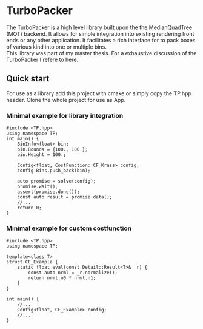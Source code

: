 # TurboPacker
The TurboPacker is a high level library built upon the the MedianQuadTree (MQT) backend. It allows for simple integration 
into existing rendering front ends or any other application. It facilitates a rich interface for to pack boxes of various kind into one or multiple bins. <br />
This library was part of my master thesis. For a exhaustive discussion of the TurboPacker I refere to here.

## Quick start
For use as a library add this project with cmake or simply copy the TP.hpp header. Clone the whole project for use as App.  <br />

### Minimal example for library integration
```
#include <TP.hpp>
using namespace TP;
int main() {
    BinInfo<float> bin;
    bin.Bounds = {100., 100.}; 
    bin.Height = 100.;
    
    Config<float, CostFunction::CF_Krass> config;
    config.Bins.push_back(bin);

    auto promise = solve(config);
    promise.wait();
    assert(promise.done());
    const auto result = promise.data();
    //...   
    return 0;
}
```

### Minimal example for custom costfunction
```
#include <TP.hpp>
using namespace TP;

template<class T>
struct CF_Example {
    static float eval(const Detail::Result<T>& _r) {
        const auto nrml = _r.normalize();
        return nrml.n0 * nrml.n1;
    }
}

int main() {
    //...
    Config<float, CF_Example> config;
    //...
}
```
